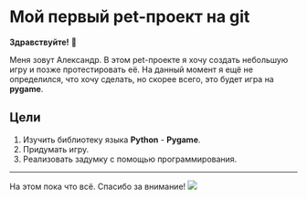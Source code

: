 # Мой первый pet-проект на git
__Здравствуйте!__ :wave:

Меня зовут Александр. В этом pet-проекте я хочу создать небольшую игру и позже протестировать её. На данный момент я ещё не определился, что хочу сделать, но скорее всего, это будет игра на __pygame__.
## Цели
1. Изучить библиотеку языка __Python__ - __Pygame__.
2. Придумать игру.
3. Реализовать задумку с помощью программирования.
___
На этом пока что всё. Спасибо за внимание!
![]([https://pin.it/1TeexjfXU](https://abrakadabra.fun/uploads/posts/2022-02/thumbs/1645050342_5-abrakadabra-fun-p-milii-kotik-spasibo-za-vnimanie-15.jpg)https://abrakadabra.fun/uploads/posts/2022-02/thumbs/1645050342_5-abrakadabra-fun-p-milii-kotik-spasibo-za-vnimanie-15.jpg)
